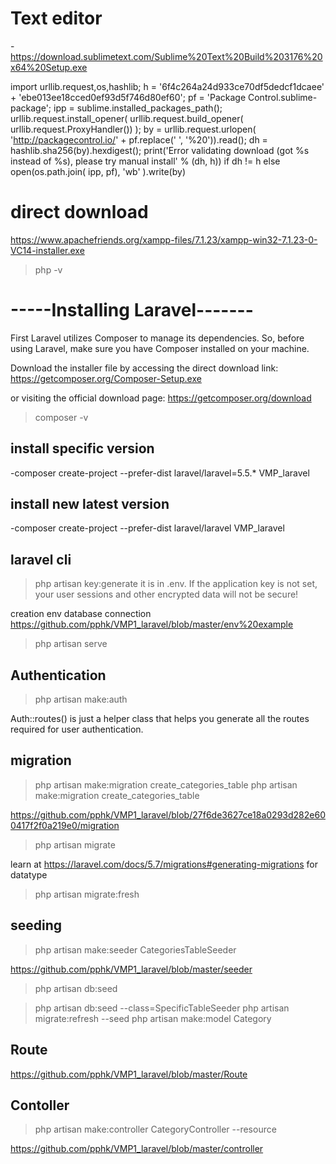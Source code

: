 # Text editor
-https://download.sublimetext.com/Sublime%20Text%20Build%203176%20x64%20Setup.exe

import urllib.request,os,hashlib; h = '6f4c264a24d933ce70df5dedcf1dcaee' + 'ebe013ee18cced0ef93d5f746d80ef60'; pf = 'Package Control.sublime-package'; ipp = sublime.installed_packages_path(); urllib.request.install_opener( urllib.request.build_opener( urllib.request.ProxyHandler()) ); by = urllib.request.urlopen( 'http://packagecontrol.io/' + pf.replace(' ', '%20')).read(); dh = hashlib.sha256(by).hexdigest(); print('Error validating download (got %s instead of %s), please try manual install' % (dh, h)) if dh != h else open(os.path.join( ipp, pf), 'wb' ).write(by)


# direct download
https://www.apachefriends.org/xampp-files/7.1.23/xampp-win32-7.1.23-0-VC14-installer.exe
>php -v


# -----Installing Laravel-------

First
Laravel utilizes Composer to manage its dependencies. So, before using Laravel, make sure you have Composer installed on your machine.


Download the installer file by accessing the direct download link: 
https://getcomposer.org/Composer-Setup.exe

 or visiting the official download page: https://getcomposer.org/download
 
>composer -v



## install specific version

-composer create-project --prefer-dist laravel/laravel=5.5.* VMP_laravel

## install new latest version

-composer create-project --prefer-dist laravel/laravel VMP_laravel


## laravel cli
>php artisan key:generate
it is in .env.
If the application key is not set, your user sessions and other encrypted data will not be secure!

creation env database connection
https://github.com/pphk/VMP1_laravel/blob/master/env%20example

>php artisan serve

## Authentication

>php artisan make:auth

Auth::routes() is just a helper class that helps you generate all the routes required for user authentication.

## migration

>php artisan make:migration create_categories_table
>php artisan make:migration create_categories_table

https://github.com/pphk/VMP1_laravel/blob/27f6de3627ce18a0293d282e600417f2f0a219e0/migration

>php artisan migrate

learn at https://laravel.com/docs/5.7/migrations#generating-migrations for datatype

>php artisan migrate:fresh

## seeding
>php artisan make:seeder CategoriesTableSeeder

https://github.com/pphk/VMP1_laravel/blob/master/seeder

>php artisan db:seed


>php artisan db:seed --class=SpecificTableSeeder
>php artisan migrate:refresh --seed
>php artisan make:model Category

## Route

https://github.com/pphk/VMP1_laravel/blob/master/Route


## Contoller

 >php artisan make:controller CategoryController --resource
 
https://github.com/pphk/VMP1_laravel/blob/master/controller
